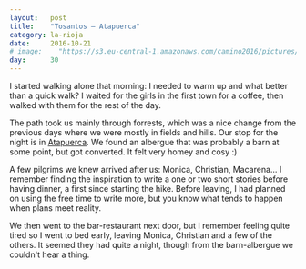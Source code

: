 ```yaml
---
layout:   post
title:    "Tosantos — Atapuerca"
category: la-rioja
date:     2016-10-21
# image:    "https://s3.eu-central-1.amazonaws.com/camino2016/pictures/25/wine.jpg"
day:      30
---
```


I started walking alone that morning: I needed to warm up and what better than a quick walk? I waited for the girls in the first town for a coffee, then walked with them for the rest of the day.

The path took us mainly through forrests, which was a nice change from the previous days where we were mostly in fields and hills. Our stop for the night is in [Atapuerca](https://www.google.fr/maps/place/09199+Atapuerca,+Province+de+Burgos,+Espagne/@42.3764125,-3.5102442,17z/data=!3m1!4b1!4m5!3m4!1s0xd45f18309ac2a71:0x96d5d8c672d4191e!8m2!3d42.3765537!4d-3.5072136?hl=fr). We found an albergue that was probably a barn at some point, but got converted. It felt very homey and cosy :)

A few pilgrims we knew arrived after us: Monica, Christian, Macarena... I remember finding the inspiration to write a one or two short stories before having dinner, a first since starting the hike. Before leaving, I had planned on using the free time to write more, but you know what tends to happen when plans meet reality.

We then went to the bar-restaurant next door, but I remember feeling quite tired so I went to bed early, leaving Monica, Christian and a few of the others. It seemed they had quite a night, though from the barn-albergue we couldn't hear a thing.
